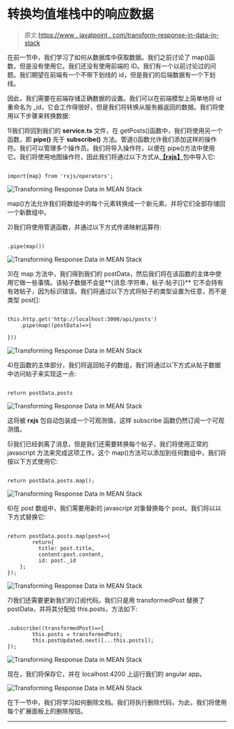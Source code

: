 # 转换均值堆栈中的响应数据

> 原文:[https://www . javatpoint . com/transform-response-in-data-in-stack](https://www.javatpoint.com/transforming-response-data-in-mean-stack)

在前一节中，我们学习了如何从数据库中获取数据。我们之前讨论了 map()函数，但是没有使用它。我们还没有使用前端的 ID。我们有一个以前讨论过的问题。我们期望在前端有一个不带下划线的 id，但是我们的后端数据有一个下划线。

因此，我们需要在前端存储正确数据的设置。我们可以在前端模型上简单地将 id 重命名为 _id，它会工作得很好，但是我们将转换从服务器返回的数据。我们将使用以下步骤来转换数据:

1)我们将回到我们的 **service.ts** 文件，在 getPosts()函数中，我们将使用另一个函数，即 **pipe()** 先于 **subscribe()** 方法。管道()函数允许我们添加这样的操作符。我们可以管理多个操作员。我们将导入操作符，以便在 pipe()方法中使用它。我们将使用地图操作符，因此我们将通过以下方式从[**【rxjs】**](https://www.javatpoint.com/rxjs)包中导入它:

```

import{map} from 'rxjs/operators';

```

![Transforming Response Data in MEAN Stack](../Images/6ac8348ee73de37bc2db09787e67f44d.png)

map()方法允许我们将数组中的每个元素转换成一个新元素，并将它们全部存储回一个新数组中。

2)我们将使用管道函数，并通过以下方式传递映射运算符:

```

.pipe(map())

```

![Transforming Response Data in MEAN Stack](../Images/0d8b8211bd8bb75937f85b6899a45560.png)

3)在 map 方法中，我们得到我们的 postData，然后我们将在该函数的主体中使用它做一些事情。该帖子数据不会是**{消息:字符串，帖子:帖子[]}** 它不会持有有效帖子，因为标识错误。我们将通过以下方式将帖子的类型设置为任意，而不是类型 post[]:

```

this.http.get('http://localhost:3000/api/posts')
    .pipe(map((postData)=>{

}))

```

![Transforming Response Data in MEAN Stack](../Images/f30037fbd1bf64681645bd8145b25d18.png)

4)在函数的主体部分，我们将返回帖子的数组，我们将通过以下方式从帖子数据中访问帖子来实现这一点:

```

return postData.posts

```

![Transforming Response Data in MEAN Stack](../Images/5c1fe65bc109911a887c862e2fed0ce3.png)

这将被 **rxjs** 包自动包装成一个可观测值，这样 subscribe 函数仍然订阅一个可观测值。

5)我们已经剥离了消息，但是我们还需要转换每个帖子，我们将使用正常的 javascript 方法来完成这项工作。这个 map()方法可以添加到任何数组中，我们将按以下方式使用它:

```

return postData.posts.map();

```

![Transforming Response Data in MEAN Stack](../Images/c4b1cfad17789e4bf6d5c5660068cd14.png)

6)在 post 数组中，我们需要用新的 javascript 对象替换每个 post。我们将以以下方式替换它:

```

return postData.posts.map(post=>{
        return{
          title: post.title,
          content:post.content,
          id: post._id
    };
});

```

![Transforming Response Data in MEAN Stack](../Images/3cf622141098aca8f84f9ef0af471d51.png)

7)我们还需要更新我们的订阅代码。我们只是用 transformedPost 替换了 postData，并将其分配给 this.posts，方法如下:

```

.subscribe((transformedPost)=>{
        this.posts = transformedPost;
        this.postUpdated.next([...this.posts]);
});

```

![Transforming Response Data in MEAN Stack](../Images/f65affad576d66896a97bf0c311fb3bc.png)

现在，我们将保存它，并在 localhost:4200 上运行我们的 angular app。

![Transforming Response Data in MEAN Stack](../Images/f272ea5e05d14bf92e02b9205898bc2b.png)

在下一节中，我们将学习如何删除文档。我们将执行删除代码，为此，我们将使用每个扩展面板上的删除按钮。

* * *
